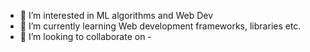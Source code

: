 - 👀 I’m interested in ML algorithms and Web Dev
- 🌱 I’m currently learning Web development frameworks, libraries etc.
- 💞️ I’m looking to collaborate on - 


